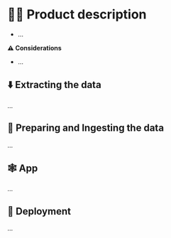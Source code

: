 # 👩‍🎓 Product description

* ...

**⚠️ Considerations**

* ...

## ⬇️ Extracting the data

...

## 🧹 Preparing and Ingesting the data

...

## 🕸️ App

...

## 🦋 Deployment

...
